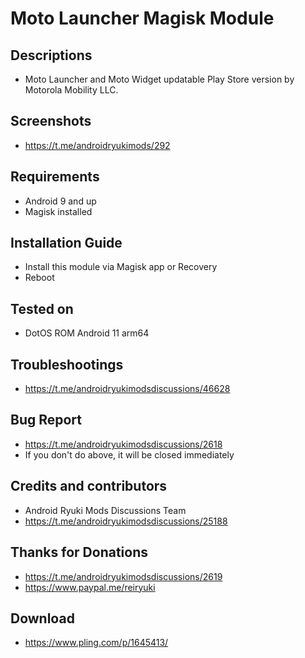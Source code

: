 # Moto Launcher Magisk Module

## Descriptions
- Moto Launcher and Moto Widget updatable Play Store version by Motorola Mobility LLC.

## Screenshots
- https://t.me/androidryukimods/292

## Requirements
- Android 9 and up
- Magisk installed

## Installation Guide
- Install this module via Magisk app or Recovery
- Reboot

## Tested on
- DotOS ROM Android 11 arm64

## Troubleshootings
- https://t.me/androidryukimodsdiscussions/46628

## Bug Report
- https://t.me/androidryukimodsdiscussions/2618
- If you don't do above, it will be closed immediately

## Credits and contributors
- Android Ryuki Mods Discussions Team
- https://t.me/androidryukimodsdiscussions/25188

## Thanks for Donations
- https://t.me/androidryukimodsdiscussions/2619
- https://www.paypal.me/reiryuki

## Download
- https://www.pling.com/p/1645413/
